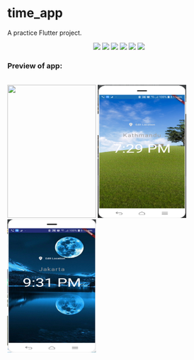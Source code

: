 # time_app
A practice Flutter project.<br/>
<p align="center">
    <img src="https://img.shields.io/badge/Platform-Android-brightgreen.svg" />
  <img src="https://img.shields.io/badge/Version-1.0beta-green.svg" />
  <img src="https://img.shields.io/badge/API-WorldTimeApi-darkgreen.svg" />
  <img src="https://img.shields.io/badge/Editor-IntelliJ-0078d7.svg" />
  <img src="https://img.shields.io/badge/Framework-Flutter-61dbfb.svg" />
  <img src="https://img.shields.io/badge/Language-Dart-f0db4f.svg" /><br/>
</p>
    <h3>Preview of app:</h3><br/>
        <img src="Screenshot_10.png" height="300px" width="200px" />
        <img src="extras/Screenshot_11.png" height="300px" width="200px" />
        <img src="extras/Screenshot_12.png" height="300px" width="200px" />
